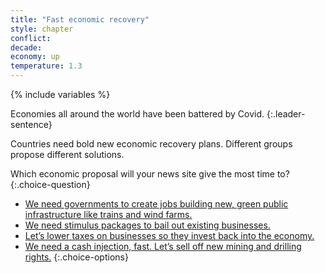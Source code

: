 ```yaml
---
title: "Fast economic recovery"
style: chapter
conflict: 
decade: 
economy: up
temperature: 1.3
---
```


{% include variables %}

Economies all around the world have been battered by Covid.
{:.leader-sentence}

Countries need bold new economic recovery plans. Different groups propose different solutions.


Which economic proposal will your news site give the most time to?
{:.choice-question}

- [We need governments to create jobs building new, green public infrastructure like trains and wind farms.](chapter_green-new-deal.html)
- [We need stimulus packages to bail out existing businesses.](chapter_bail-out-existing-businesses.html)
- [Let’s lower taxes on businesses so they invest back into the economy.](chapter_billionaires-get-richer.html)
- [We need a cash injection, fast. Let’s sell off new mining and drilling rights.](chapter_fossil-fuelled-development.html)
{:.choice-options}
